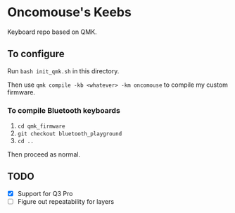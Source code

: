 # Oncomouse's Keebs

Keyboard repo based on QMK.

## To configure

Run `bash init_qmk.sh` in this directory.

Then use `qmk compile -kb <whatever> -km oncomouse` to compile my custom firmware.

### To compile Bluetooth keyboards

1. `cd qmk_firmware`
2. `git checkout bluetooth_playground`
3. `cd ..`

Then proceed as normal.

## TODO

* [x] Support for Q3 Pro
* [ ] Figure out repeatability for layers
